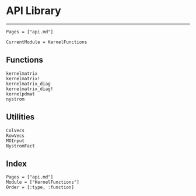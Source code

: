 # API Library

---
```@contents
Pages = ["api.md"]
```

```@meta
CurrentModule = KernelFunctions
```

## Functions

```@docs
kernelmatrix
kernelmatrix!
kernelmatrix_diag
kernelmatrix_diag!
kernelpdmat
nystrom
```

## Utilities

```@docs
ColVecs
RowVecs
MOInput
NystromFact
```

## Index

```@index
Pages = ["api.md"]
Module = ["KernelFunctions"]
Order = [:type, :function]
```
